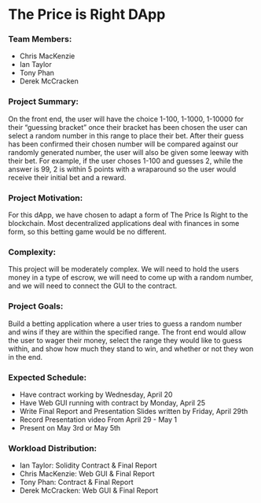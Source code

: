 # The Price is Right DApp

### Team Members:
* Chris MacKenzie
* Ian Taylor
* Tony Phan
* Derek McCracken

### Project Summary:
On the front end, the user will have the choice 1-100, 1-1000, 1-10000 for their “guessing bracket” once their bracket has been chosen the user can select a random number in this range to place their bet. After their guess has been confirmed their chosen number will be compared against our randomly generated number, the user will also be given some leeway with their bet. For example, if the user choses 1-100 and guesses 2, while the answer is 99, 2 is within 5 points with a wraparound so the user would receive their initial bet and a reward.

### Project Motivation:
For this dApp, we have chosen to adapt a form of The Price Is Right to the blockchain. Most decentralized applications deal with finances in some form, so this betting game would be no different.

### Complexity:
This project will be moderately complex. We will need to hold the users money in a type of escrow, we will need to come up with a random number, and we will need to connect the GUI to the contract.

### Project Goals:
Build a betting application where a user tries to guess a random number and wins if they are within the specified range. The front end would allow the user to wager their money, select the range they would like to guess within, and show how much they stand to win, and whether or not they won in the end.

### Expected Schedule:
* Have contract working by Wednesday, April 20
* Have Web GUI running with contract by Monday, April 25
* Write Final Report and Presentation Slides written by Friday, April 29th
* Record Presentation video From April 29 - May 1
* Present on May 3rd or May 5th

### Workload Distribution:
* Ian Taylor: Solidity Contract & Final Report
* Chris MacKenzie: Web GUI & Final Report
* Tony Phan: Contract & Final Report 
* Derek McCracken: Web GUI & Final Report
